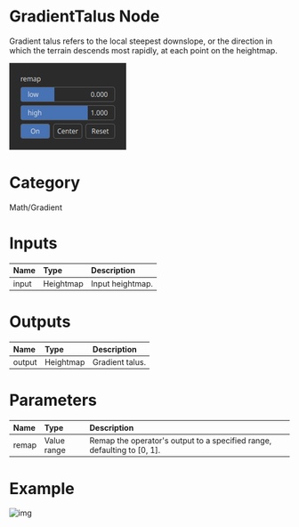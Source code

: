 
GradientTalus Node
==================


Gradient talus refers to the local steepest downslope, or the direction in which the terrain descends most rapidly, at each point on the heightmap.



![img](../../images/nodes/GradientTalus_settings.png)


# Category


Math/Gradient
# Inputs

|Name|Type|Description|
| :--- | :--- | :--- |
|input|Heightmap|Input heightmap.|

# Outputs

|Name|Type|Description|
| :--- | :--- | :--- |
|output|Heightmap|Gradient talus.|

# Parameters

|Name|Type|Description|
| :--- | :--- | :--- |
|remap|Value range|Remap the operator's output to a specified range, defaulting to [0, 1].|

# Example


![img](../../images/nodes/GradientTalus.png)


